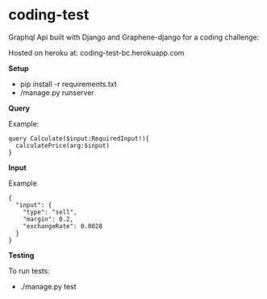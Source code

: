 # coding-test

Graphql Api built with Django and Graphene-django for a coding challenge:

Hosted on heroku at: coding-test-bc.herokuapp.com

**Setup**
- pip install -r requirements.txt
- /manage.py runserver


**Query**

Example:
```
query Calculate($input:RequiredInput!){
  calculatePrice(arg:$input)
}
```

**Input**

Example
```
{
  "input": {
    "type": "sell",
    "margin": 0.2,
    "exchangeRate": 0.0028
  }
}
```


**Testing**

To run tests:
- ./manage.py test
